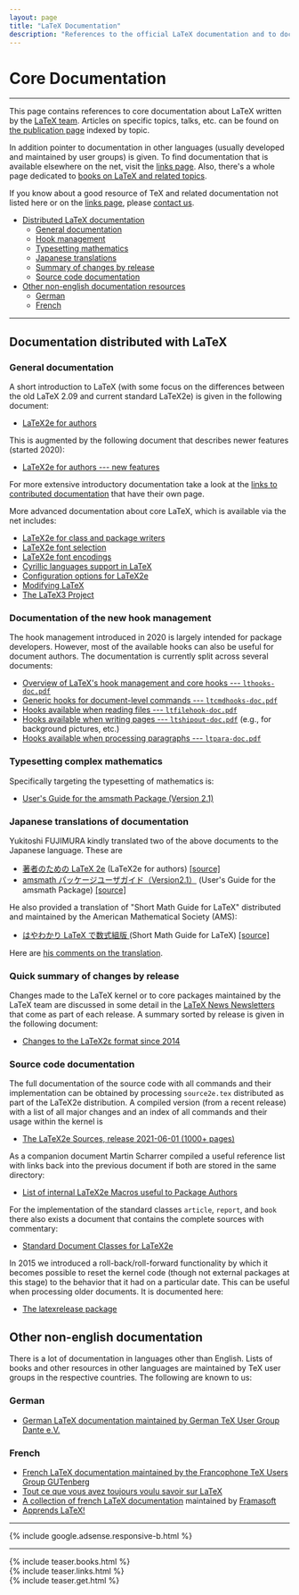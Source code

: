 ```yaml
---
layout: page
title: "LaTeX Documentation"
description: "References to the official LaTeX documentation and to documentation that is available on the net. Also contains a non-English documentation  section."
---
```


# Core Documentation

***

<div class="row">
  <div class="col cell1of2">
    <p>This page contains references to core documentation about LaTeX written by the
    <a href="{{site.baseurl}}/about/team/">LaTeX team</a>. Articles on specific topics, talks,
    etc. can be found on
    <a href="{{site.baseurl}}/publications/indexbytopic/">the publication page</a> indexed
    by topic.</p>
    <p>In addition pointer to
    documentation in other languages (usually developed and maintained by user groups)
    is given. To find documentation that is
    available elsewhere on the net, visit the <a href="{{site.baseurl}}/help/links">links
    page</a>. Also, there's a whole page
    dedicated to <a href="{{site.baseurl}}/help/books">books on LaTeX and related
    topics</a>.</p>
    <p>If you know about a good resource of TeX and related documentation not listed here or on
    the <a href="{{site.baseurl}}/help/links">links page</a>,
    please <a href="{{site.baseurl}}/contact">contact us</a>.</p>
  </div>
  <div class="col cell1of2">
    <ul class="toc">
      <li><a href="#documentation-distributed-with-latex">Distributed LaTeX documentation</a>
        <ul>
	  <li><a href="#general-documentation">General documentation</a></li>
	  <li><a href="#documentation-of-the-new-hook-management">Hook management</a></li>
	  <li><a href="#typesetting-complex-mathematics">Typesetting mathematics</a></li>
	  <li><a href="#japanese-translations-of-documentation">Japanese translations</a></li>
	  <li><a href="#quick-summary-of-changes-by-release">Summary of changes by release</a></li>
	  <li><a href="#source-code-documentation">Source code documentation</a></li>
        </ul>
     </li>	
      <li><a href="#other-non-english-documentation">Other non-english documentation resources</a>
        <ul>
          <li><a href="#german">German</a></li>
          <li><a href="#french">French</a></li>
        </ul>
      </li>
    </ul>
  </div>
</div>

***


## Documentation distributed with LaTeX


### General documentation

A short introduction to LaTeX (with some focus on the differences
between the old LaTeX 2.09 and current standard LaTeX2e) is given in
the following document:

+ <a href="{{site.baseurl}}/help/documentation/usrguide.pdf"
   target="_blank"
   onclick="vgwPixelCall('3a9290b87d904071bbd1e07b74f19d1c');">LaTeX2e for authors</a>

This is augmented by the following document that describes newer features (started 2020):

+ <a href="{{site.baseurl}}/help/documentation/usrguide3.pdf"
   target="_blank"
   onclick="vgwPixelCall('79adb95dcb47435d8c86b3264660ed22');">LaTeX2e for authors --- new features</a>



For more extensive introductory documentation take a look at the [links to
contributed documentation]({{site.baseurl}}/help/links/) that have their own page.

More advanced documentation about core LaTeX, which is available via the net includes: 

+ <a href="{{site.baseurl}}/help/documentation/clsguide.pdf"
     target="_blank"
     onclick="vgwPixelCall('54a136f9814144fba489022ec511facc');">LaTeX2e
     for class and package writers</a>
+ <a href="{{site.baseurl}}/help/documentation/fntguide.pdf"
     target="_blank"
     onclick="vgwPixelCall('4db227f3399b4546b97e9f273c16da8e');">LaTeX2e
     font selection</a>
+ <a href="{{site.baseurl}}/help/documentation/encguide.pdf"
     target="_blank"
     onclick="vgwPixelCall('1a8b31ba233c4ad4bc6162d62ab285e7');">LaTeX2e
     font encodings</a>
+ <a href="{{site.baseurl}}/help/documentation/cyrguide.pdf"
     target="_blank"
     onclick="vgwPixelCall('4db227f3399b4546b97e9f273c16da8e');">Cyrillic
     languages support in LaTeX</a>
+ <a href="{{site.baseurl}}/help/documentation/cfgguide.pdf"
     target="_blank"
     onclick="vgwPixelCall('9c6305dd699b4b3c8eae8d42a20c2473');">Configuration
     options for LaTeX2e</a>
+ <a href="{{site.baseurl}}/help/documentation/modguide.pdf"
     target="_blank"
     onclick="vgwPixelCall('aa409ae2ea2a4495b0cbfc65f3ae3ddf');">Modifying
     LaTeX</a>
+ <a href="{{site.baseurl}}/help/documentation/ltx3info.pdf"
     target="_blank"
     onclick="vgwPixelCall('51fc82f5083e42e49d51d818c781d70b');">The LaTeX3
     Project</a>

### Documentation of the new hook management

The hook management introduced in 2020 is largely intended for package developers. However, most of the available hooks can also be useful for document authors. The documentation is currently split across several documents:

+ <a href="{{site.baseurl}}/help/documentation/lthooks-doc.pdf"
     target="_blank"
     onclick="vgwPixelCall('78721ee2481742e58ccc2d8b10baa93e');">Overview of LaTeX's hook management and core hooks --- `lthooks-doc.pdf`</a>
+ <a href="{{site.baseurl}}/help/documentation/ltcmdhook-doc.pdf"
     target="_blank"
     onclick="vgwPixelCall('e021195650e74fab825f06d16b1f1e45');">Generic hooks for document-level commands --- `ltcmdhooks-doc.pdf`</a>
+ <a href="{{site.baseurl}}/help/documentation/ltfilehook-doc.pdf"
     target="_blank"
     onclick="vgwPixelCall('db9d65dcb6fc4eab9c83d8ba9d1c1ad7');">Hooks available when reading files --- `ltfilehook-doc.pdf`</a>
+ <a href="{{site.baseurl}}/help/documentation/ltshipout-doc.pdf"
     target="_blank"
     onclick="vgwPixelCall('7a2aefabd77843169cef0df3ec78dbc7');">Hooks available when writing pages  --- `ltshipout-doc.pdf`</a> (e.g., for background pictures, etc.)
+ <a href="{{site.baseurl}}/help/documentation/ltpara-doc.pdf"
     target="_blank"
     onclick="vgwPixelCall('c6f0abc213674d8bb743d04d8a374786');">Hooks available when processing paragraphs --- `ltpara-doc.pdf`</a>





### Typesetting complex mathematics

Specifically targeting the typesetting of mathematics is:

+ <a href="{{site.baseurl}}/help/documentation/amsldoc.pdf"
     target="_blank"
     onclick="vgwPixelCall('bad5c323e6d74c1da25ea619481020a1');">User's Guide for the amsmath Package (Version 2.1)</a>


### Japanese translations of documentation

Yukitoshi FUJIMURA kindly translated two of the above documents to the Japanese language. These are

+ <a href="{{site.baseurl}}/help/documentation/usrguide_jpn.pdf"
   target="_blank"
   onclick="vgwPixelCall('3a9290b87d904071bbd1e07b74f19d1c');">著者のための LaTeX 2e</a> (LaTeX2e for authors)
  <a href="{{site.baseurl}}/help/documentation/usrguide_jpn.tex"
   target="_blank"
   onclick="vgwPixelCall('3a9290b87d904071bbd1e07b74f19d1c');"> [source]</a>
+ <a href="{{site.baseurl}}/help/documentation/amsldoc_jpn.pdf"
     target="_blank"
     onclick="vgwPixelCall('bad5c323e6d74c1da25ea619481020a1');">amsmath パッケージユーザガイド（Version2.1）</a>  (User's Guide for the amsmath Package)
  <a href="{{site.baseurl}}/help/documentation/amsldoc_jpn.tex"
     target="_blank"
     onclick="vgwPixelCall('bad5c323e6d74c1da25ea619481020a1');"> [source]</a>

He also provided a translation of "Short Math Guide for LaTeX" distributed and maintained
by the American Mathematical Society (AMS):

+ <a href="{{site.baseurl}}/help/documentation/short-math-guide_jpn.pdf"
     target="_blank">はやわかり LaTeX で数式組版 </a>(Short Math Guide for LaTeX)
  <a href="{{site.baseurl}}/help/documentation/short-math-guide_jpn.tex"
     target="_blank"> [source]</a>

Here are [his comments on the translation](readme_jpn/).



### Quick summary of changes by release

Changes made to the LaTeX kernel or to core packages maintained by the
LaTeX team are discussed in some detail in the
<a href="{{site.baseurl}}/news/latex2e-news/">LaTeX News Newsletters</a>
that come as part of each release.
A summary sorted by release is given in the following document:
+ <a href="{{site.baseurl}}/help/documentation/latexchanges.pdf"
     target="_blank"
     onclick="vgwPixelCall('a7c07774d9444aa58b6cf007a1a8d349');">Changes to the LaTeX2ε format since 2014</a>


### Source code documentation

The full documentation of the source code with all commands and their
implementation can be obtained by processing `source2e.tex`
distributed as part of the LaTeX2e distribution. A compiled version (from a recent release)
with a list of all major changes and an index of all commands and
their usage within the kernel is

+ <a href="{{site.baseurl}}/help/documentation/source2e.pdf"
     target="_blank"
     onclick="vgwPixelCall('47645342fb934c628c269524107689eb');">The LaTeX2e Sources, release 2021-06-01 (1000+ pages)</a>

As a companion document Martin Scharrer compiled a useful reference
list with links back into the previous document if both are stored in
the same directory:

+ <a href="http://mirrors.ctan.org/info/macros2e/macros2e.pdf"
     target="_blank"
     onclick="vgwPixelCall('47645342fb934c628c269524107689eb');">List of internal LaTeX2e Macros useful to Package Authors</a>

For the implementation of the standard classes `article`, `report`,
and `book` there also exists a document that contains the complete sources
with commentary:

+ <a href="{{site.baseurl}}/help/documentation/classes.pdf"
     target="_blank"
     onclick="vgwPixelCall('f0486f81546c47df9dba6c8e927c256e');">Standard Document Classes for LaTeX2e</a>

In 2015 we introduced a roll-back/roll-forward functionality by which
it becomes possible to reset the kernel code (though not external
packages at this stage) to the behavior that it had on a particular
date. This can be useful when processing older documents. It is
documented here:

+ <a href="{{site.baseurl}}/help/documentation/latexrelease.pdf"
     target="_blank"
     onclick="vgwPixelCall('ef0b0f945a6148be8c924ed494b726d4');">The latexrelease package</a>




## Other non-english documentation

There is a lot of documentation in languages other than English. Lists of books and other resources in other languages are maintained by TeX user groups in the respective countries. The following are known to us:

###  German
+ [German LaTeX documentation maintained by German TeX User Group Dante e.V.](http://www.dante.de/)

### French

+ [French LaTeX documentation maintained by the Francophone TeX Users Group GUTenberg](https://www.gutenberg.eu.org/-TeXniques-)  
+ [Tout ce que vous avez toujours voulu savoir sur LaTeX](http://lozzone.free.fr/index.php?vlunch=latex)
+ [A collection of french LaTeX documentation](http://www.framasoft.net/rubrique266.html) maintained by [Framasoft](http://www.framasoft.net/)
+ [Apprends LaTeX!](http://www.babafou.eu.org/Apprends_LaTeX/)

<hr>
<div class="row">{% include google.adsense.responsive-b.html %}</div>

<hr>
<div class="row teaser">
  <section class="col cell1of3">{% include teaser.books.html %}</section>
  <section class="col cell1of3">{% include teaser.links.html %}</section>
  <section class="col cell1of3">{% include teaser.get.html %}</section>
</div>

<div id="div_vgwpixel"></div>
